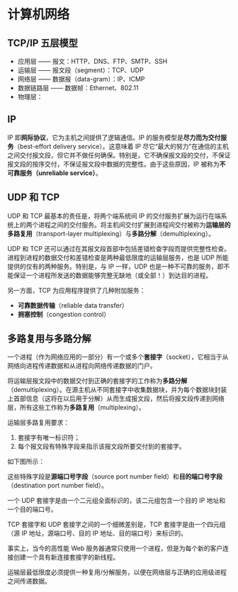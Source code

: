 # 计算机网络

## TCP/IP 五层模型

- 应用层 —— 报文：HTTP、DNS、FTP、SMTP、SSH
- 运输层 —— 报文段（segment）：TCP、UDP
- 网络层 —— 数据报（data-gram）：IP、ICMP
- 数据链路层 —— 数据帧：Ethernet、802.11
- 物理层：

## IP

IP 即**网际协议**，它为主机之间提供了逻辑通信。IP 的服务模型是**尽力而为交付服务**（best-effort delivery service）。这意味着 IP 尽它“最大的努力”在通信的主机之间交付报文段，但它并不做任何确保。特别是，它不确保报文段的交付，不保证报文段的按序交付，不保证报文段中数据的完整性。由于这些原因，IP 被称为**不可靠服务（unreliable service）**。

## UDP 和 TCP

UDP 和 TCP 最基本的责任是，将两个端系统间 IP 的交付服务扩展为运行在端系统上的两个进程之间的交付服务。将主机间交付扩展到进程间交付被称为**运输层的多路复用**（transport-layer multiplexing）与**多路分解**（demultiplexing）。

UDP 和 TCP 还可以通过在其报文段首部中包括差错检查字段而提供完整性检查。进程到进程的数据交付和差错检查是两种最低限度的运输层服务，也是 UDP 所能提供的仅有的两种服务。特别是，与 IP 一样，UDP 也是一种不可靠的服务，即不能保证一个进程所发送的数据能够完整无缺地（或全部！）到达目的进程。

另一方面，TCP 为应用程序提供了几种附加服务：

- **可靠数据传输**（reliable data transfer）
- **拥塞控制**（congestion control）

## 多路复用与多路分解

一个进程（作为网络应用的一部分）有一个或多个**套接字**（socket），它相当于从网络向进程传递数据和从进程向网络传递数据的门户。

将运输层报文段中的数据交付到正确的套接字的工作称为**多路分解**（demultiplexing）。在源主机从不同套接字中收集数据块，并为每个数据块封装上首部信息（这将在以后用于分解）从而生成报文段，然后将报文段传递到网络层，所有这些工作称为**多路复用**（multiplexing）。

运输层多路复用要求：

1. 套接字有唯一标识符；
2. 每个报文段有特殊字段来指示该报文段所要交付到的套接字。

如下图所示：

这些特殊字段是**源端口号字段**（source port number field）和**目的端口号字段**（destination port number field）。

一个 UDP 套接字是由一个二元组全面标识的，该二元组包含一个目的 IP 地址和一个目的端口号。

TCP 套接字和 UDP 套接字之间的一个细微差别是，TCP 套接字是由一个四元组（源 IP 地址，源端口号、目的 IP 地址、目的端口号）来标识的。

事实上，当今的高性能 Web 服务器通常只使用一个进程，但是为每个新的客户连接创建一个具有新连接套接字的新线程。

运输层最低限度必须提供一种复用/分解服务，以便在网络层与正确的应用级进程之间传递数据。
